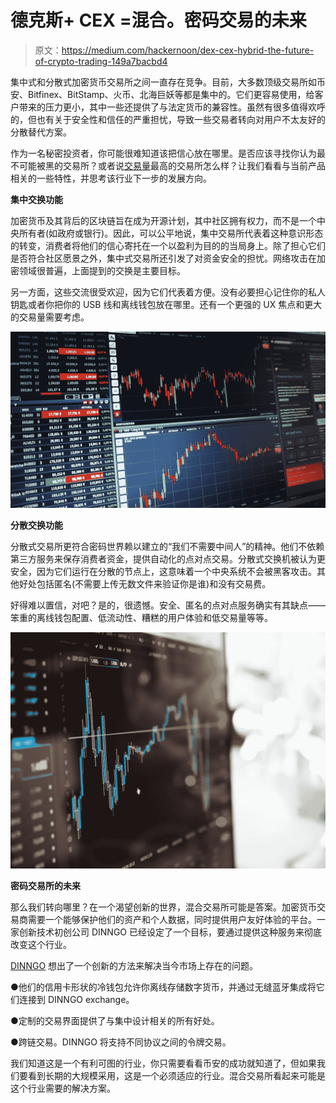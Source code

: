 # 德克斯+ CEX =混合。密码交易的未来

> 原文：<https://medium.com/hackernoon/dex-cex-hybrid-the-future-of-crypto-trading-149a7bacbd4>

集中式和分散式加密货币交易所之间一直存在竞争。目前，大多数顶级交易所如币安、Bitfinex、BitStamp、火币、北海巨妖等都是集中的。它们更容易使用，给客户带来的压力更小，其中一些还提供了与法定货币的兼容性。虽然有很多值得欢呼的，但也有关于安全性和信任的严重担忧，导致一些交易者转向对用户不太友好的分散替代方案。

作为一名秘密投资者，你可能很难知道该把信心放在哪里。是否应该寻找你认为最不可能被黑的交易所？或者说[交易量](https://hackernoon.com/tagged/trading)最高的交易所怎么样？让我们看看与当前产品相关的一些特性，并思考该行业下一步的发展方向。

**集中交换功能**

加密货币及其背后的区块链旨在成为开源计划，其中社区拥有权力，而不是一个中央所有者(如政府或银行)。因此，可以公平地说，集中交易所代表着这种意识形态的转变，消费者将他们的信心寄托在一个以盈利为目的的当局身上。除了担心它们是否符合社区愿景之外，集中式交易所还引发了对资金安全的担忧。网络攻击在加密领域很普遍，上面提到的交换是主要目标。

另一方面，这些交流很受欢迎，因为它们代表着方便。没有必要担心记住你的私人钥匙或者你把你的 USB 线和离线钱包放在哪里。还有一个更强的 UX 焦点和更大的交易量需要考虑。

![](img/f3c9ee04d0fae99c244df79aa9265585.png)

**分散交换功能**

分散式交易所更符合密码世界赖以建立的“我们不需要中间人”的精神。他们不依赖第三方服务来保存消费者资金，提供自动化的点对点交易。分散式交换机被认为更安全，因为它们运行在分散的节点上，这意味着一个中央系统不会被黑客攻击。其他好处包括匿名(不需要上传无数文件来验证你是谁)和没有交易费。

好得难以置信，对吧？是的，很遗憾。安全、匿名的点对点服务确实有其缺点——笨重的离线钱包配置、低流动性、糟糕的用户体验和低交易量等等。

![](img/a8f7349a09357d8db35b3d77a21000fd.png)

**密码交易所的未来**

那么我们转向哪里？在一个渴望创新的世界，混合交易所可能是答案。加密货币交易商需要一个能够保护他们的资产和个人数据，同时提供用户友好体验的平台。一家创新技术初创公司 DINNGO 已经设定了一个目标，要通过提供这种服务来彻底改变这个行业。

[DINNGO](https://dinngo.co/) 想出了一个创新的方法来解决当今市场上存在的问题。

●他们的信用卡形状的冷钱包允许你离线存储数字货币，并通过无缝蓝牙集成将它们连接到 DINNGO exchange。

●定制的交易界面提供了与集中设计相关的所有好处。

●跨链交易。DINNGO 将支持不同协议之间的令牌交易。

我们知道这是一个有利可图的行业，你只需要看看币安的成功就知道了，但如果我们要看到长期的大规模采用，这是一个必须适应的行业。混合交易所看起来可能是这个行业需要的解决方案。